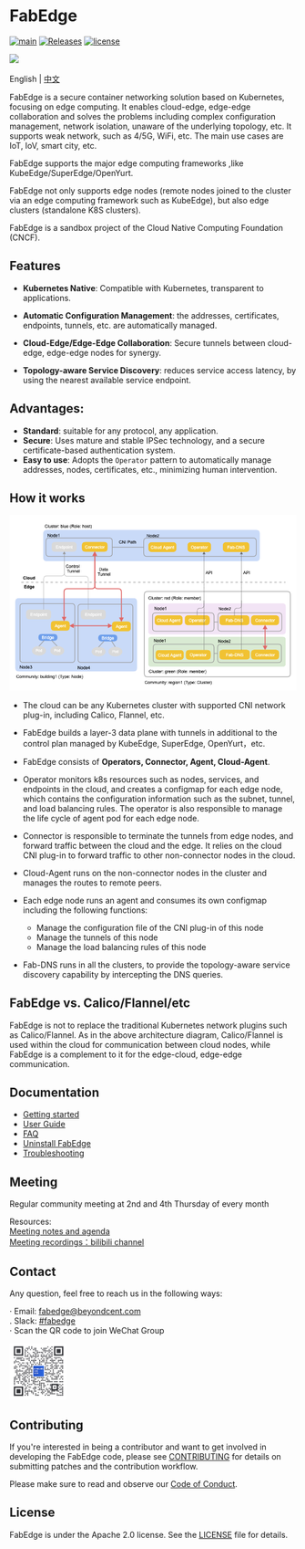 # FabEdge

[![main](https://github.com/FabEdge/fabedge/actions/workflows/main.yml/badge.svg)](https://github.com/FabEdge/fabedge/actions/workflows/main.yml)
[![Releases](https://img.shields.io/github/release/fabedge/fabedge/all.svg?style=flat-square)](https://github.com/fabedge/fabedge/releases)
[![license](https://img.shields.io/badge/License-Apache%202.0-blue.svg)](https://github.com/FabEdge/fabedge/blob/main/LICENSE)

<img src="https://user-images.githubusercontent.com/88021699/132610524-c5adcbd3-d49a-4de4-94de-dab46d4a2ed5.jpg" width="40%">  

English | [中文](README_zh.md)


FabEdge is a secure container networking solution based on Kubernetes, focusing on edge computing. It enables cloud-edge, edge-edge collaboration and solves the problems including complex configuration management, network isolation, unaware of the underlying topology, etc. It supports weak network, such as 4/5G, WiFi, etc. The main use cases are IoT, IoV, smart city, etc.

FabEdge supports the major edge computing frameworks ,like KubeEdge/SuperEdge/OpenYurt.

FabEdge not only supports edge nodes (remote nodes joined to the cluster via an edge computing framework such as KubeEdge), but also edge clusters (standalone K8S clusters).

FabEdge is a sandbox project of the Cloud Native Computing Foundation (CNCF).


## Features
* **Kubernetes Native**: Compatible with Kubernetes, transparent to applications.  

* **Automatic Configuration Management**: the addresses, certificates, endpoints, tunnels, etc. are automatically managed.

* **Cloud-Edge/Edge-Edge Collaboration**: Secure tunnels between cloud-edge, edge-edge nodes for synergy.

* **Topology-aware Service Discovery**: reduces service access latency, by using the nearest available service endpoint.


## Advantages:

- **Standard**: suitable for any protocol, any application.
- **Secure**: Uses mature and stable IPSec technology, and a secure certificate-based authentication system.
- **Easy to use**: Adopts the `Operator` pattern to automatically manage addresses, nodes, certificates, etc., minimizing human intervention.


## How it works
<img src="docs/images/FabEdge-Arch.png" alt="fabedge-arch" />

* The cloud can be any Kubernetes cluster with supported CNI network plug-in, including Calico, Flannel, etc.
* FabEdge builds a layer-3 data plane with tunnels in additional to the control plan managed by KubeEdge, SuperEdge, OpenYurt，etc.
* FabEdge consists of **Operators, Connector, Agent, Cloud-Agent**.
* Operator monitors k8s resources such as nodes, services, and endpoints in the cloud, and creates a configmap for each edge node, which contains the  configuration information such as the subnet, tunnel, and load balancing rules. The operator is also responsible to manage the life cycle of agent pod for each edge node.  
* Connector is responsible to terminate the tunnels from edge nodes, and forward traffic between the cloud and the edge. It relies on the cloud CNI plug-in to forward traffic to other non-connector nodes in the cloud.
* Cloud-Agent runs on the non-connector nodes in the cluster and manages the routes to remote peers.
* Each edge node runs an agent and consumes its own configmap including the following functions:
    - Manage the configuration file of the CNI plug-in of this node
    - Manage the tunnels of this node
    - Manage the load balancing rules of this node  

* Fab-DNS runs in all the clusters, to provide the topology-aware service discovery capability by intercepting the DNS queries.    


## FabEdge vs. Calico/Flannel/etc

FabEdge is not to replace the traditional Kubernetes network plugins such as Calico/Flannel. As in the above architecture diagram, Calico/Flannel is used within the cloud for communication between cloud nodes, while FabEdge is a complement to it for the edge-cloud, edge-edge communication. 

## Documentation

* [Getting started](docs/get-started.md) 
* [User Guide](docs/user-guide.md) 
* [FAQ](./docs/FAQ.md)
* [Uninstall FabEdge](docs/uninstall.md)
* [Troubleshooting](docs/troubleshooting-guide.md)


## Meeting
Regular community meeting at  2nd and 4th Thursday of every month  

Resources:  
[Meeting notes and agenda](https://shimo.im/docs/Wwt9TdGqgVvpDHJt)    
[Meeting recordings：bilibili channel](https://space.bilibili.com/524926244?spm_id_from=333.1007.0.0)  

## Contact
Any question, feel free to reach us in the following ways:

· Email: fabedge@beyondcent.com  
. Slack: [#fabedge](https://cloud-native.slack.com/archives/C03AD0TFPFF)  
· Scan the QR code to join WeChat Group

<img src="docs/images/wechat-group-qr-code.jpg" alt="wechat-group" style="width: 20%"/>



## Contributing

If you're interested in being a contributor and want to get involved in developing the FabEdge code, please see [CONTRIBUTING](./CONTRIBUTING.md) for details on submitting patches and the contribution workflow.

Please make sure to read and observe our [Code of Conduct](https://github.com/FabEdge/fabedge/blob/main/CODE_OF_CONDUCT.md).


## License
FabEdge is under the Apache 2.0 license. See the [LICENSE](https://github.com/FabEdge/fabedge/blob/main/LICENSE) file for details. 

